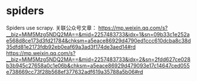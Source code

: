 # spiders
Spiders use scrapy.
关联公众号文章：
https://mp.weixin.qq.com/s?__biz=MjM5Mzg5NDQ2MA==&mid=2257483733&idx=1&sn=09b33c1e252ae568d8ce173d3fd21784&chksm=a5eace86929d4790ed1ccc610dcba8c38d35dfd81e2173fdb92eb0eaf69a3ad3f174de3aed14#rd
https://mp.weixin.qq.com/s?__biz=MjM5Mzg5NDQ2MA==&mid=2257483733&idx=2&sn=2fdd627ce028b3b945c27658a0c1e06b&chksm=a5eace86929d479093e17c14647ced055e738669cc73f28b568ef377632adf619a35788a5b06#rd
